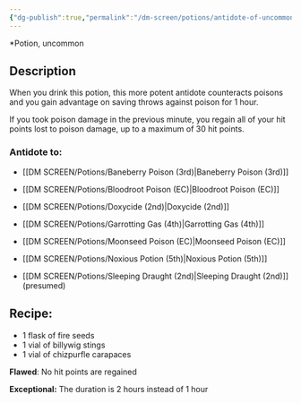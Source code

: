 ```yaml
---
{"dg-publish":true,"permalink":"/dm-screen/potions/antidote-of-uncommon-poisons-3rd/"}
---
```


*Potion, uncommon 

## Description

When you drink this potion, this more potent antidote counteracts poisons and you gain advantage on saving throws against poison for 1 hour. 

If you took poison damage in the previous minute, you regain all of your hit points lost to poison damage, up to a maximum of 30 hit points.

### Antidote to: 
- [[DM SCREEN/Potions/Baneberry Poison (3rd)\|Baneberry Poison (3rd)]]
- [[DM SCREEN/Potions/Bloodroot Poison (EC)\|Bloodroot Poison (EC)]]
- [[DM SCREEN/Potions/Doxycide (2nd)\|Doxycide (2nd)]]
- [[DM SCREEN/Potions/Garrotting Gas (4th)\|Garrotting Gas (4th)]]
- [[DM SCREEN/Potions/Moonseed Poison (EC)\|Moonseed Poison (EC)]]
- [[DM SCREEN/Potions/Noxious Potion (5th)\|Noxious Potion (5th)]]

- [[DM SCREEN/Potions/Sleeping Draught (2nd)\|Sleeping Draught (2nd)]] (presumed)

## Recipe:

* 1 flask of fire seeds
* 1 vial of billywig stings
* 1 vial of chizpurfle carapaces

**Flawed**:
No hit points are regained

**Exceptional:** 
The duration is 2 hours instead of 1 hour
